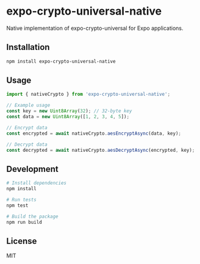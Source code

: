 # expo-crypto-universal-native

Native implementation of expo-crypto-universal for Expo applications.

## Installation

```bash
npm install expo-crypto-universal-native
```

## Usage

```typescript
import { nativeCrypto } from 'expo-crypto-universal-native';

// Example usage
const key = new Uint8Array(32); // 32-byte key
const data = new Uint8Array([1, 2, 3, 4, 5]);

// Encrypt data
const encrypted = await nativeCrypto.aesEncryptAsync(data, key);

// Decrypt data
const decrypted = await nativeCrypto.aesDecryptAsync(encrypted, key);
```

## Development

```bash
# Install dependencies
npm install

# Run tests
npm test

# Build the package
npm run build
```

## License

MIT
